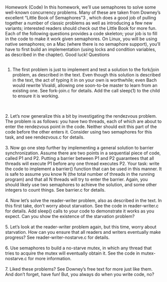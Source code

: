 Homework (Code)
In this homework, we’ll use semaphores to solve some well-known
concurrency problems. Many of these are taken from Downey’s excellent
“Little Book of Semaphores”3
, which does a good job of pulling together
a number of classic problems as well as introducing a few new variants;
interested readers should check out the Little Book for more fun.
Each of the following questions provides a code skeleton; your job is
to fill in the code to make it work given semaphores. On Linux, you
will be using native semaphores; on a Mac (where there is no semaphore
support), you’ll have to first build an implementation (using locks and
condition variables, as described in the chapter). Good luck!
Questions
<br/>
<br/>
1. The first problem is just to implement and test a solution to the fork/join
problem, as described in the text. Even though this solution is described in
the text, the act of typing it in on your own is worthwhile; even Bach would
rewrite Vivaldi, allowing one soon-to-be master to learn from an existing
one. See fork-join.c for details. Add the call sleep(1) to the child to
ensure it is working.
<br/>
<br/>
2. Let’s now generalize this a bit by investigating the rendezvous problem.
The problem is as follows: you have two threads, each of which are about
to enter the rendezvous point in the code. Neither should exit this part of
the code before the other enters it. Consider using two semaphores for this
task, and see rendezvous.c for details.
<br/>
<br/>
3. Now go one step further by implementing a general solution to barrier synchronization. Assume there are two points in a sequential piece of code,
called P1 and P2. Putting a barrier between P1 and P2 guarantees that all
threads will execute P1 before any one thread executes P2. Your task: write
the code to implement a barrier() function that can be used in this manner. It is safe to assume you know N (the total number of threads in the
running program) and that all N threads will try to enter the barrier. Again,
you should likely use two semaphores to achieve the solution, and some
other integers to count things. See barrier.c for details.
<br/>
<br/>
4. Now let’s solve the reader-writer problem, also as described in the text. In
this first take, don’t worry about starvation. See the code in reader-writer.c
for details. Add sleep() calls to your code to demonstrate it works as you
expect. Can you show the existence of the starvation problem?
<br/>
<br/>
5. Let’s look at the reader-writer problem again, but this time, worry about
starvation. How can you ensure that all readers and writers eventually
make progress? See reader-writer-nostarve.c for details.
<br/>
<br/>
6. Use semaphores to build a no-starve mutex, in which any thread that tries to
acquire the mutex will eventually obtain it. See the code in mutex-nostarve.c
for more information.
<br/>
<br/>
7. Liked these problems? See Downey’s free text for more just like them. And
don’t forget, have fun! But, you always do when you write code, no?